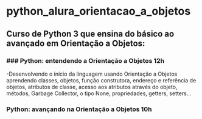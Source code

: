 # python_alura_orientacao_a_objetos
## Curso de Python 3 que ensina do básico ao avançado em Orientação a Objetos:
### ### Python: entendendo a Orientação a Objetos 12h
-Desenvolvendo o início da linguagem usando Orientação a Objetos aprendendo classes, objetos, função construtora, endereço e referência de objetos, atributos de classe, acesso aos atributos através do objeto, métodos, Garbage Collector, o tipo None, propriedades, getters, setters...
### Python: avançando na Orientação a Objetos 10h
